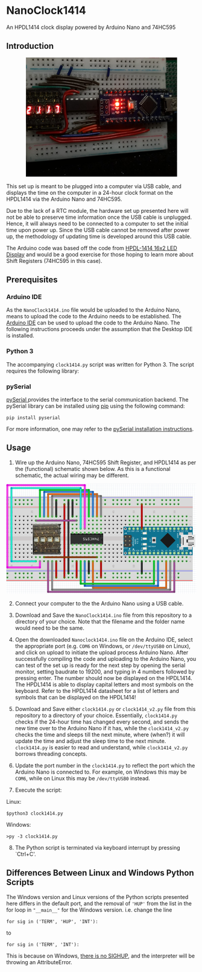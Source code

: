 # NanoClock1414
An HPDL1414 clock display powered by Arduino Nano and 74HC595

## Introduction

<p align="center"><img src="https://github.com/senglk/NanoClock1414/blob/master/images/clock1414.jpg" alt="Picture of finished NanoClock1414" width="401" height="316" /></p>

This set up is meant to be plugged into a computer via USB cable, and displays the time on the computer in a 24-hour clock format on the HPDL1414 via the Arduino Nano and 74HC595.

Due to the lack of a RTC module, the hardware set up presented here will not be able to preserve time information once the USB cable is unplugged. Hence, it will always need to be connected to a computer to set the initial time upon power up. Since the USB cable cannot be removed after power up, the methodology of updating time is developed around this USB cable.

The Arduino code was based off the code from [HPDL-1414 16x2 LED Display](https://hackaday.io/project/168425-hpdl-1414-16x2-led-display) and would be a good exercise for those hoping to learn more about Shift Registers (74HC595 in this case).

## Prerequisites

### Arduino IDE

As the `NanoClock1414.ino` file would be uploaded to the Arduino Nano, means to upload the code to the Arduino needs to be established. The [Arduino IDE](https://www.arduino.cc/en/Guide) can be used to upload the code to the Arduino Nano. The following instructions proceeds under the assumption that the Desktop IDE is installed.

### Python 3

The accompanying `clock1414.py` script was written for Python 3. The script requires the following library:

### pySerial

[pySerial ](https://pyserial.readthedocs.io/en/latest/pyserial.html) provides the interface to the serial communication backend. The pySerial library can be installed using [pip](https://pypi.org/project/pip/) using the following command:

    pip install pyserial

For more information, one may refer to the [pySerial installation instructions](https://pyserial.readthedocs.io/en/latest/pyserial.html#installation).

## Usage

1. Wire up the Arduino Nano, 74HC595 Shift Register, and HPDL1414 as per the (functional) schematic shown below. As this is a functional schematic, the actual wiring may be different.

<p align="center"><img src="https://github.com/senglk/NanoClock1414/blob/master/images/schematic.png" alt="Functional Schematic of NanoClock1414, image created using Fritzing and GIMP" /></p>

2. Connect your computer to the the Arduino Nano using a USB cable.

3. Download and Save the `NanoClock1414.ino` file from this repository to a directory of your choice. Note that the filename and the folder name would need to be the same.

4. Open the downloaded `Nanoclock1414.ino` file on the Arduino IDE, select the appropriate port (e.g. `COM6` on Windows, or `/dev/ttyUSB0` on Linux), and click on upload to initiate the upload process Arduino Nano. After successfully compiling the code and uploading to the Arduino Nano, you can test of the set up is ready for the next step by opening the serial monitor, setting baudrate to 19200, and typing in 4 numbers followed by pressing enter. The number should now be displayed on the HPDL1414. The HPDL1414 is able to display capital letters and most symbols on the keyboard. Refer to the HPDL1414 datasheet for a list of letters and symbols that can be displayed on the HPDL1414!

5. Download and Save either `clock1414.py` or `clock1414_v2.py` file from this repository to a directory of your choice. Essentially, `clock1414.py` checks if the 24-hour time has changed every second, and sends the new time over to the Arduino Nano if it has, while the `clock1414_v2.py` checks the time and sleeps till the next minute, where (when?) it will update the time and adjust the sleep time to the next minute. `clock1414.py` is easier to read and understand, while `clock1414_v2.py` borrows threading concepts.

6. Update the port number in the `clock1414.py` to reflect the port which the Arduino Nano is connected to. For example, on Windows this may be `COM6`, while on Linux this may be `/dev/ttyUSB0` instead.

7. Execute the script:

Linux:

    $python3 clock1414.py

Windows:

    >py -3 clock1414.py

8. The Python script is terminated via keyboard interrupt by pressing `Ctrl+C'.

## Differences Between Linux and Windows Python Scripts
The Windows version and Linux versions of the Python scripts presented here differs in the default port, and the removal of `'HUP'` from the list in the for loop in `"__main__"` for the Windows version. i.e. change the line

    for sig in ('TERM', 'HUP', 'INT'):

to

    for sig in ('TERM', 'INT'):

This is because on Windows, [there is no SIGHUP](https://stackoverflow.com/a/48336681/5317990), and the interpreter will be throwing an AttributeError.
